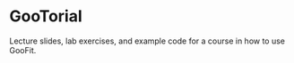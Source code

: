 GooTorial
=========

Lecture slides, lab exercises, and example code for a course in how to use GooFit.